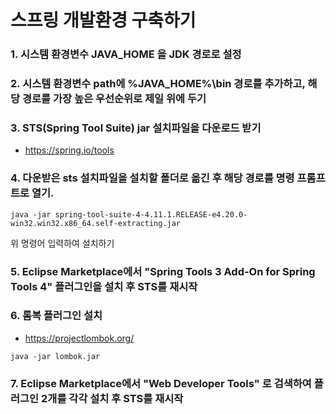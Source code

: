 # 스프링 개발환경 구축하기

### 1. 시스템 환경변수 JAVA_HOME 을 JDK 경로로 설정


### 2. 시스템 환경변수 path에 %JAVA_HOME%\bin 경로를 추가하고, 해당 경로를 가장 높은 우선순위로 제일 위에 두기


### 3. STS(Spring Tool Suite) jar 설치파일을 다운로드 받기

  * https://spring.io/tools


### 4. 다운받은 sts 설치파일을 설치할 폴더로 옮긴 후 해당 경로를 명령 프롬프트로 열기.


  ```
  java -jar spring-tool-suite-4-4.11.1.RELEASE-e4.20.0-win32.win32.x86_64.self-extracting.jar
  ```

  위 명령어 입력하여 설치하기


### 5. Eclipse Marketplace에서 "Spring Tools 3 Add-On for Spring Tools 4" 플러그인을 설치 후 STS를 재시작


### 6. 롬복 플러그인 설치

  * https://projectlombok.org/

  ```
  java -jar lombok.jar
  ```

### 7. Eclipse Marketplace에서 "Web Developer Tools" 로 검색하여 플러그인 2개를 각각 설치 후 STS를 재시작
